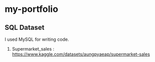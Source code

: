 ﻿# my-portfolio

## SQL Dataset
I used MySQL for writing code.
1. Supermarket_sales : https://www.kaggle.com/datasets/aungpyaeap/supermarket-sales
